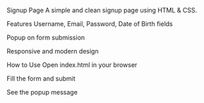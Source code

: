 Signup Page
A simple and clean signup page using HTML & CSS.

Features
Username, Email, Password, Date of Birth fields

Popup on form submission

Responsive and modern design

How to Use
Open index.html in your browser

Fill the form and submit

See the popup message
